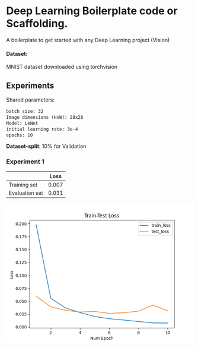 # Deep Learning Boilerplate code or Scaffolding.
A boilerplate to get started with any Deep Learning project (Vision)

#### Dataset:
MNIST dataset downloaded using torchvision

## Experiments
Shared parameters:
```
batch size: 32
Image dimensions (HxW): 28x28
Model: LeNet
initial learning rate: 3e-4
epochs: 10
```

**Dataset-split**: 10% for Validation
### Experiment 1

|                | **Loss** |
|----------------|----------------|
| Training set |        0.007  |
| Evaluation set |        0.031  |


![plot](results/train-test_loss.png)
